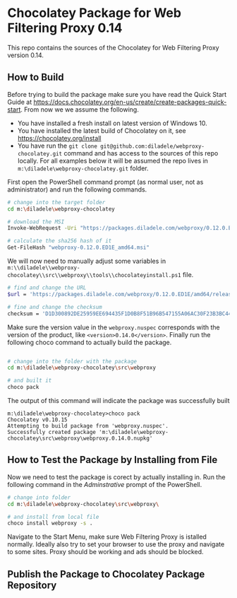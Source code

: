 # Chocolatey Package for Web Filtering Proxy 0.14

This repo contains the sources of the Chocolatey for Web Filtering Proxy version 0.14. 

## How to Build

Before trying to build the package make sure you have read the Quick Start Guide at https://docs.chocolatey.org/en-us/create/create-packages-quick-start. From now we we assume the following.

* You have installed a fresh install on latest version of Windows 10.
* You have installed the latest build of Chocolatey on it, see https://chocolatey.org/install
* You have run the ```git clone git@github.com:diladele/webproxy-chocolatey.git``` command and has access to the sources of this repo locally. For all examples below it will be assumed the repo lives in ```m:\diladele\webproxy-chocolatey.git``` folder.

First open the PowerShell command prompt (as normal user, not as administrator) and run the following commands.

```bash
# change into the target folder
cd m:\diladele\webproxy-chocolatey

# download the MSI
Invoke-WebRequest -Uri "https://packages.diladele.com/webproxy/0.12.0.ED1E/amd64/release/windows/webproxy-0.12.0.ED1E_amd64.msi" -OutFile "webproxy-0.12.0.ED1E_amd64.msi"

# calculate the sha256 hash of it
Get-FileHash "webproxy-0.12.0.ED1E_amd64.msi"

```

We will now need to manually adjust some variables in ``m:\\diladele\\webproxy-chocolatey\\src\\webproxy\\tools\\chocolateyinstall.ps1`` file.

```bash
# find and change the URL 
$url = 'https://packages.diladele.com/webproxy/0.12.0.ED1E/amd64/release/windows/webproxy-0.12.0.ED1E_amd64.msi'

# fine and change the checksum
checksum = 'D1D300892DE25959EE694435F1D0B8F51B96B547155A06AC30F23B3BC44874B8'
```

Make sure the version value in the ```webproxy.nuspec``` corresponds with the version of the product, like ```<version>0.14.0</version>```. Finally run the following choco command to actually build the package.

```bash

# change into the folder with the package
cd m:\diladele\webproxy-chocolatey\src\webproxy

# and built it
choco pack
```

The output of this command will indicate the package was successfully built

```
m:\diladele\webproxy-chocolatey>choco pack
Chocolatey v0.10.15
Attempting to build package from 'webproxy.nuspec'.
Successfully created package 'm:\diladele\webproxy-chocolatey\src\webproxy\webproxy.0.14.0.nupkg'
```

## How to Test the Package by Installing from File

Now we need to test the package is corect by actually installing in. Run the following command in the *Adminstrative* prompt of the PowerShell.

```bash
# change into folder
cd m:\diladele\webproxy-chocolatey\src\webproxy\

# and install from local file
choco install webproxy -s .
```

Navigate to the Start Menu, make sure Web Filtering Proxy is istalled normally. Ideally also try to set your browser to use the proxy and navigate to some sites. Proxy should be working and ads should be blocked.


## Publish the Package to Chocolatey Package Repository

